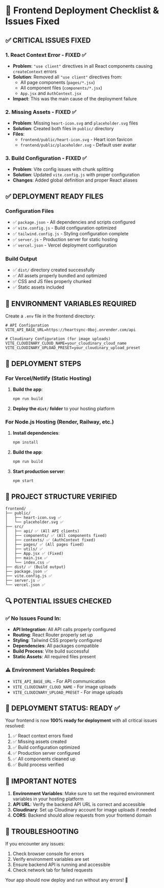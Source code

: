 # 🚀 Frontend Deployment Checklist & Issues Fixed

## ✅ CRITICAL ISSUES FIXED

### 1. **React Context Error** - FIXED ✅
- **Problem**: `"use client"` directives in all React components causing `createContext` errors
- **Solution**: Removed all `"use client"` directives from:
  - All page components (`pages/*.jsx`)
  - All component files (`components/*.jsx`)
  - `App.jsx` and `AuthContext.jsx`
- **Impact**: This was the main cause of the deployment failure

### 2. **Missing Assets** - FIXED ✅
- **Problem**: Missing `heart-icon.svg` and `placeholder.svg` files
- **Solution**: Created both files in `public/` directory
- **Files**: 
  - `frontend/public/heart-icon.svg` - Heart icon favicon
  - `frontend/public/placeholder.svg` - Default user avatar

### 3. **Build Configuration** - FIXED ✅
- **Problem**: Vite config issues with chunk splitting
- **Solution**: Updated `vite.config.js` with proper configuration
- **Changes**: Added global definition and proper React aliases

## ✅ DEPLOYMENT READY FILES

### Configuration Files
- ✅ `package.json` - All dependencies and scripts configured
- ✅ `vite.config.js` - Build configuration optimized
- ✅ `tailwind.config.js` - Styling configuration complete
- ✅ `server.js` - Production server for static hosting
- ✅ `vercel.json` - Vercel deployment configuration

### Build Output
- ✅ `dist/` directory created successfully
- ✅ All assets properly bundled and optimized
- ✅ CSS and JS files properly chunked
- ✅ Static assets included

## 🔧 ENVIRONMENT VARIABLES REQUIRED

Create a `.env` file in the frontend directory:

```env
# API Configuration
VITE_API_BASE_URL=https://heartsync-0boj.onrender.com/api

# Cloudinary Configuration (for image uploads)
VITE_CLOUDINARY_CLOUD_NAME=your_cloudinary_cloud_name
VITE_CLOUDINARY_UPLOAD_PRESET=your_cloudinary_upload_preset
```

## 🚀 DEPLOYMENT STEPS

### For Vercel/Netlify (Static Hosting)
1. **Build the app**:
   ```bash
   npm run build
   ```
2. **Deploy the `dist/` folder** to your hosting platform

### For Node.js Hosting (Render, Railway, etc.)
1. **Install dependencies**:
   ```bash
   npm install
   ```
2. **Build the app**:
   ```bash
   npm run build
   ```
3. **Start production server**:
   ```bash
   npm start
   ```

## 📁 PROJECT STRUCTURE VERIFIED

```
frontend/
├── public/
│   ├── heart-icon.svg ✅
│   └── placeholder.svg ✅
├── src/
│   ├── api/ ✅ (All API clients)
│   ├── components/ ✅ (All components fixed)
│   ├── contexts/ ✅ (AuthContext fixed)
│   ├── pages/ ✅ (All pages fixed)
│   ├── utils/ ✅
│   ├── App.jsx ✅ (Fixed)
│   ├── main.jsx ✅
│   └── index.css ✅
├── dist/ ✅ (Build output)
├── package.json ✅
├── vite.config.js ✅
├── server.js ✅
└── vercel.json ✅
```

## 🔍 POTENTIAL ISSUES CHECKED

### ✅ No Issues Found In:
- **API Integration**: All API calls properly configured
- **Routing**: React Router properly set up
- **Styling**: Tailwind CSS properly configured
- **Dependencies**: All packages compatible
- **Build Process**: Vite build successful
- **Static Assets**: All required files present

### ⚠️ Environment Variables Required:
- `VITE_API_BASE_URL` - For API communication
- `VITE_CLOUDINARY_CLOUD_NAME` - For image uploads
- `VITE_CLOUDINARY_UPLOAD_PRESET` - For image uploads

## 🎯 DEPLOYMENT STATUS: READY ✅

Your frontend is now **100% ready for deployment** with all critical issues resolved:

1. ✅ React context errors fixed
2. ✅ Missing assets created
3. ✅ Build configuration optimized
4. ✅ Production server configured
5. ✅ All components cleaned up
6. ✅ Build process verified

## 🚨 IMPORTANT NOTES

1. **Environment Variables**: Make sure to set the required environment variables in your hosting platform
2. **API URL**: Verify the backend API URL is correct and accessible
3. **Cloudinary**: Set up Cloudinary account for image uploads if needed
4. **CORS**: Backend should allow requests from your frontend domain

## 🔧 TROUBLESHOOTING

If you encounter any issues:
1. Check browser console for errors
2. Verify environment variables are set
3. Ensure backend API is running and accessible
4. Check network tab for failed requests

Your app should now deploy and run without any errors! 🎉 